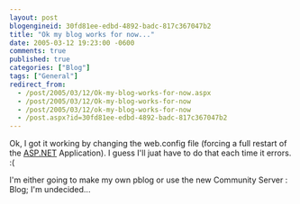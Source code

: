 ```yaml
---
layout: post
blogengineid: 30fd81ee-edbd-4892-badc-817c367047b2
title: "Ok my blog works for now..."
date: 2005-03-12 19:23:00 -0600
comments: true
published: true
categories: ["Blog"]
tags: ["General"]
redirect_from: 
  - /post/2005/03/12/Ok-my-blog-works-for-now.aspx
  - /post/2005/03/12/Ok-my-blog-works-for-now
  - /post/2005/03/12/ok-my-blog-works-for-now
  - /post.aspx?id=30fd81ee-edbd-4892-badc-817c367047b2
---
```


Ok, I got it working by changing the web.config file (forcing a full restart of the <a title="ASP.NET" href="http://asp.net" target="_blank">ASP.NET</a> Application). I guess I'll juat have to do that each time it errors. :(

I'm either going to make my own pblog or use the new Community Server : Blog; I'm undecided...
